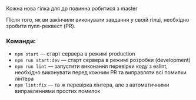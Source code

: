 Кожна нова гілка для др повинна робитися з master

Після того, як ви закінчили виконувати  завдання у своїй гілці, необхідно зробити пулл-реквест (PR). 

### Команди:

- `npm start` &mdash; старт сервера в режимі production
- `npm run start:dev` &mdash; старт сервера в режимі розробки (development)
- `npm run lint` &mdash; запустити виконання перевірки коду з eslint, необхідно виконувати перед кожним PR та виправляти всі помилки лінтера
- `npm lint:fix` &mdash; та ж перевірка лінтера, але з автоматичними виправленнями простих помилок
